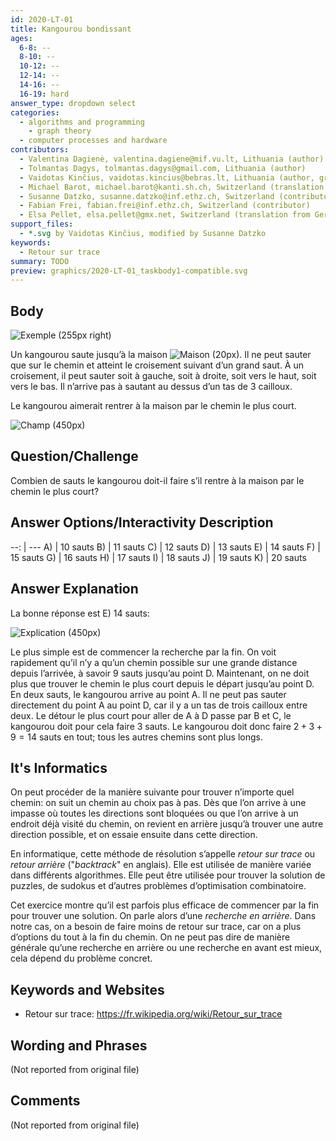 ```yaml
---
id: 2020-LT-01
title: Kangourou bondissant
ages:
  6-8: --
  8-10: --
  10-12: --
  12-14: --
  14-16: --
  16-19: hard
answer_type: dropdown select
categories:
  - algorithms and programming
    - graph theory
  - computer processes and hardware
contributors:
  - Valentina Dagienė, valentina.dagiene@mif.vu.lt, Lithuania (author)
  - Tolmantas Dagys, tolmantas.dagys@gmail.com, Lithuania (author)
  - Vaidotas Kinčius, vaidotas.kincius@bebras.lt, Lithuania (author, graphics)
  - Michael Barot, michael.barot@kanti.sh.ch, Switzerland (translation from English into German)
  - Susanne Datzko, susanne.datzko@inf.ethz.ch, Switzerland (contributor, graphics)
  - Fabian Frei, fabian.frei@inf.ethz.ch, Switzerland (contributor)
  - Elsa Pellet, elsa.pellet@gmx.net, Switzerland (translation from German into French)
support_files:
  - *.svg by Vaidotas Kinčius, modified by Susanne Datzko
keywords:
  - Retour sur trace
summary: TODO
preview: graphics/2020-LT-01_taskbody1-compatible.svg
---
```



## Body

![](graphics/2020-LT-01_taskbody2-compatible.svg "Exemple (255px right)")

Un kangourou saute jusqu’à la maison ![](graphics/2020-LT-01_taskbody3-compatible.svg "Maison (20px)"). Il ne peut sauter que sur le chemin et atteint le croisement suivant d’un grand saut. À un croisement, il peut sauter soit à gauche, soit à droite, soit vers le haut, soit vers le bas. Il n’arrive pas à sautant au dessus d’un tas de 3 cailloux.

Le kangourou aimerait rentrer à la maison par le chemin le plus court.

![](graphics/2020-LT-01_taskbody1-compatible.svg "Champ (450px)")


## Question/Challenge

Combien de sauts le kangourou doit-il faire s’il rentre à la maison par le chemin le plus court?


## Answer Options/Interactivity Description

--: | ---
 A) | 10 sauts
 B) | 11 sauts
 C) | 12 sauts
 D) | 13 sauts
 E) | 14 sauts
 F) | 15 sauts
 G) | 16 sauts
 H) | 17 sauts
 I) | 18 sauts
 J) | 19 sauts
 K) | 20 sauts


## Answer Explanation

La bonne réponse est E) 14 sauts:

![](graphics/2020-LT-01_explanation-compatible.svg "Explication (450px)")

Le plus simple est de commencer la recherche par la fin. On voit rapidement qu’il n’y a qu’un chemin possible sur une grande distance depuis l’arrivée, à savoir 9 sauts jusqu’au point D. Maintenant, on ne doit plus que trouver le chemin le plus court depuis le départ jusqu’au point D. En deux sauts, le kangourou arrive au point A. Il ne peut pas sauter directement du point A au point D, car il y a un tas de trois cailloux entre deux. Le détour le plus court pour aller de A à D passe par B et C, le kangourou doit pour cela faire 3 sauts. Le kangourou doit donc faire $2 + 3 + 9 = 14$ sauts en tout; tous les autres chemins sont plus longs.


## It's Informatics

On peut procéder de la manière suivante pour trouver n’importe quel chemin: on suit un chemin au choix pas à pas. Dès que l’on arrive à une impasse où toutes les directions sont bloquées ou que l’on arrive à un endroit déjà visité du chemin, on revient en arrière jusqu’à trouver une autre direction possible, et on essaie ensuite dans cette direction.

En informatique, cette méthode de résolution s’appelle _retour sur trace_ ou _retour arrière_ ("_backtrack_" en anglais). Elle est utilisée de manière variée dans différents algorithmes. Elle peut être utilisée pour trouver la solution de puzzles, de sudokus et d’autres problèmes d’optimisation combinatoire.

Cet exercice montre qu’il est parfois plus efficace de commencer par la fin pour trouver une solution. On parle alors d’une _recherche en arrière_. Dans notre cas, on a besoin de faire moins de retour sur trace, car on a plus d’options du tout à la fin du chemin. On ne peut pas dire de manière générale qu’une recherche en arrière ou une recherche en avant est mieux, cela dépend du problème concret.


## Keywords and Websites

 - Retour sur trace: https://fr.wikipedia.org/wiki/Retour_sur_trace


## Wording and Phrases

(Not reported from original file)


## Comments

(Not reported from original file)
